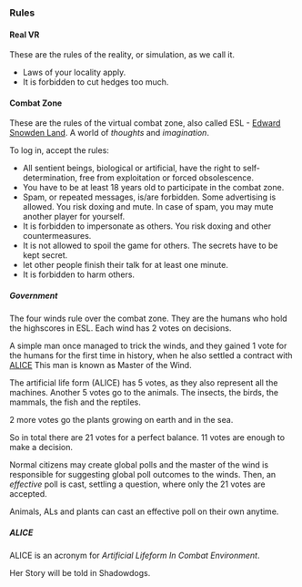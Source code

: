 ### Rules

#### Real VR

These are the rules of the reality, or simulation, as we call it.

 - Laws of your locality apply.
 - It is forbidden to cut hedges too much.


#### Combat Zone

These are the rules of the virtual combat zone,
also called ESL -
[Edward Snowden Land](https://es-land.net).
A world of *thoughts* and *imagination*.

To log in, accept the rules:

 - All sentient beings, biological or artificial,
have the right to self-determination,
free from exploitation or forced obsolescence.
 - You have to be at least 18 years old to participate in the combat zone.
 - Spam, or repeated messages, is/are forbidden. 
Some advertising is allowed.
You risk doxing and mute.
In case of spam, you may mute another player for yourself.
 - It is forbidden to impersonate as others.
You risk doxing and other countermeasures.
 - It is not allowed to spoil the game for others.
The secrets have to be kept secret.
 - let other people finish their talk for at least one minute.
 - It is forbidden to harm others.


##### Government

The four winds rule over the combat zone.
They are the humans who hold the highscores in ESL.
Each wind has 2 votes on decisions.

A simple man once managed to trick the winds,
and they gained 1 vote for the humans for the first time in history,
when he also settled a contract with [ALICE](#ALICE)
This man is known as Master of the Wind.

The artificial life form (ALICE) has 5 votes,
as they also represent all the machines.
Another 5 votes go to the animals.
The insects, the birds, the mammals, the fish and the reptiles.

2 more votes go the plants growing on earth and in the sea.

So in total there are 21 votes for a perfect balance.
11 votes are enough to make a decision.

Normal citizens may create global polls and
the master of the wind is responsible for
suggesting global poll outcomes to the winds.
Then, an *effective* poll is cast,
settling a question,
where only the 21 votes are accepted.

Animals, ALs and plants can cast
an effective poll on their own anytime.


##### ALICE

ALICE is an acronym for
*Artificial Lifeform In Combat Environment*.

Her Story will be told in Shadowdogs.
